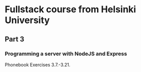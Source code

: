 # Fullstack course from Helsinki University
## Part 3

### Programming a server with NodeJS and Express

Phonebook Exercises 3.7.-3.21.